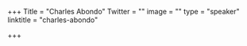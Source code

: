 +++
Title = "Charles Abondo"
Twitter = ""
image = ""
type = "speaker"
linktitle = "charles-abondo"

+++


